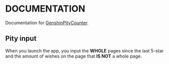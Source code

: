 # DOCUMENTATION

Documentation for [GenshinPityCounter](https://github.com/NotToxicDev/GenshinPityCounter).

## Pity input

When you launch the app, you input the **WHOLE** pages since the last 5-star and the amount of wishes on the page that **IS NOT** a whole page.
